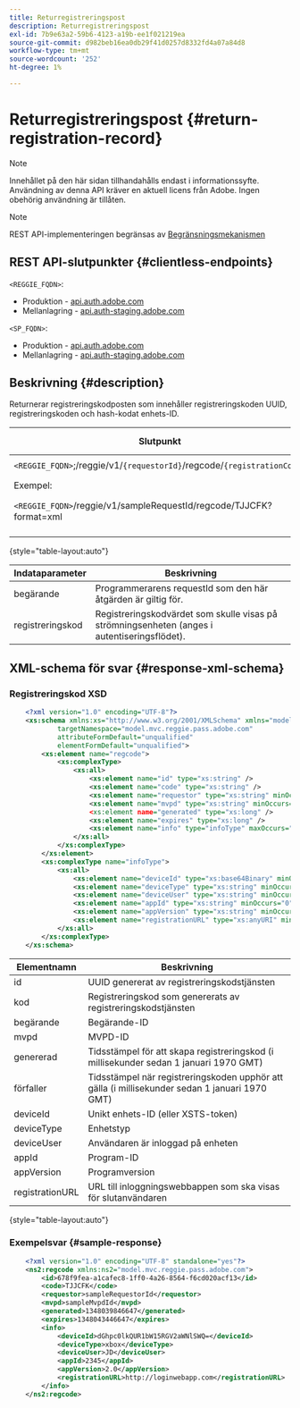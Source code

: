 ```yaml
---
title: Returregistreringspost
description: Returregistreringspost
exl-id: 7b9e63a2-59b6-4123-a19b-ee1f021219ea
source-git-commit: d982beb16ea0db29f41d0257d8332fd4a07a84d8
workflow-type: tm+mt
source-wordcount: '252'
ht-degree: 1%

---
```


# Returregistreringspost {#return-registration-record}

>[!NOTE]
>
>Innehållet på den här sidan tillhandahålls endast i informationssyfte. Användning av denna API kräver en aktuell licens från Adobe. Ingen obehörig användning är tillåten.

>[!NOTE]
>
> REST API-implementeringen begränsas av [Begränsningsmekanismen](/help/authentication/integration-guide-programmers/throttling-mechanism.md)

## REST API-slutpunkter {#clientless-endpoints}

`<REGGIE_FQDN>`:

* Produktion - [api.auth.adobe.com](http://api.auth.adobe.com/)
* Mellanlagring - [api.auth-staging.adobe.com](http://api.auth-staging.adobe.com/)

`<SP_FQDN>`:

* Produktion - [api.auth.adobe.com](http://api.auth.adobe.com/)
* Mellanlagring - [api.auth-staging.adobe.com](http://api.auth-staging.adobe.com/)




## Beskrivning {#description}

Returnerar registreringskodposten som innehåller registreringskoden UUID, registreringskoden och hash-kodat enhets-ID.






| Slutpunkt | Anropat </br>av | Indata   </br>Parametrar | HTTP </br>Metod | Svar | HTTP </br>Response |
| --- | --- | --- | --- | --- | --- |
| `<REGGIE_FQDN>`;/reggie/v1/`{requestorId}`/regcode/`{registrationCode}`<p>Exempel:<p>`<REGGIE_FQDN>`/reggie/v1/sampleRequestId/regcode/TJJCFK?format=xml | Direktuppspelande app</br></br>eller</br></br>Programmeringtjänst | 1. beställare </br>    (Bankomponent)</br>2.  registreringskod </br>    (Bankomponent) | GET | XML eller JSON som innehåller en registreringskod och information. Se schema och exempel nedan. | 200 |

{style="table-layout:auto"}




| Indataparameter | Beskrivning |
| --- | --- |
| begärande | Programmerarens requestId som den här åtgärden är giltig för. |
| registreringskod | Registreringskodvärdet som skulle visas på strömningsenheten (anges i autentiseringsflödet). |




## XML-schema för svar {#response-xml-schema}

### Registreringskod XSD

```XML
    <?xml version="1.0" encoding="UTF-8"?>
    <xs:schema xmlns:xs="http://www.w3.org/2001/XMLSchema" xmlns="model.mvc.reggie.pass.adobe.com"
            targetNamespace="model.mvc.reggie.pass.adobe.com"
            attributeFormDefault="unqualified"
            elementFormDefault="unqualified">
        <xs:element name="regcode">
            <xs:complexType>
                <xs:all>
                    <xs:element name="id" type="xs:string" />
                    <xs:element name="code" type="xs:string" />
                    <xs:element name="requestor" type="xs:string" minOccurs="1" maxOccurs="1"/>
                    <xs:element name="mvpd" type="xs:string" minOccurs="1" maxOccurs="1"/
                    <xs:element name="generated" type="xs:long" />
                    <xs:element name="expires" type="xs:long" />
                    <xs:element name="info" type="infoType" maxOccurs="1"/>
                </xs:all>
            </xs:complexType>
        </xs:element>
        <xs:complexType name="infoType">
            <xs:all>
                <xs:element name="deviceId" type="xs:base64Binary" minOccurs="1" maxOccurs="1"/>
                <xs:element name="deviceType" type="xs:string" minOccurs="0" maxOccurs="1"/>
                <xs:element name="deviceUser" type="xs:string" minOccurs="0" maxOccurs="1"/>
                <xs:element name="appId" type="xs:string" minOccurs="0" maxOccurs="1"/>
                <xs:element name="appVersion" type="xs:string" minOccurs="0" maxOccurs="1"/>
                <xs:element name="registrationURL" type="xs:anyURI" minOccurs="0" maxOccurs="1"/>
            </xs:all>
        </xs:complexType>
    </xs:schema>
```

| Elementnamn | Beskrivning |
| --- | --- |
| id | UUID genererat av registreringskodstjänsten |
| kod | Registreringskod som genererats av registreringskodstjänsten |
| begärande | Begärande-ID |
| mvpd | MVPD-ID |
| genererad | Tidsstämpel för att skapa registreringskod (i millisekunder sedan 1 januari 1970 GMT) |
| förfaller | Tidsstämpel när registreringskoden upphör att gälla (i millisekunder sedan 1 januari 1970 GMT) |
| deviceId | Unikt enhets-ID (eller XSTS-token) |
| deviceType | Enhetstyp |
| deviceUser | Användaren är inloggad på enheten |
| appId | Program-ID |
| appVersion | Programversion |
| registrationURL | URL till inloggningswebbappen som ska visas för slutanvändaren |

{style="table-layout:auto"}

### Exempelsvar {#sample-response}

```XML
    <?xml version="1.0" encoding="UTF-8" standalone="yes"?>
    <ns2:regcode xmlns:ns2="model.mvc.reggie.pass.adobe.com">
        <id>678f9fea-a1cafec8-1ff0-4a26-8564-f6cd020acf13</id>
        <code>TJJCFK</code>
        <requestor>sampleRequestorId</requestor>
        <mvpd>sampleMvpdId</mvpd>
        <generated>1348039846647</generated>
        <expires>1348043446647</expires>
        <info>
            <deviceId>dGhpc0lkQUR1bW15RGV2aWNlSWQ=</deviceId>
            <deviceType>xbox</deviceType>
            <deviceUser>JD</deviceUser>
            <appId>2345</appId>
            <appVersion>2.0</appVersion>
            <registrationURL>http://loginwebapp.com</registrationURL>
        </info>
    </ns2:regcode>
```
